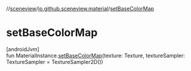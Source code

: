 //[sceneview](../../index.md)/[io.github.sceneview.material](index.md)/[setBaseColorMap](set-base-color-map.md)

# setBaseColorMap

[androidJvm]\
fun MaterialInstance.[setBaseColorMap](set-base-color-map.md)(texture: Texture, textureSampler: TextureSampler = TextureSampler2D())
